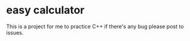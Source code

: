 # easy calculator

This is a project for me to practice C++ if there's any bug please post to issues.